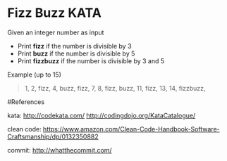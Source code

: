 # Fizz Buzz KATA


Given an integer number as input

- Print **fizz** if the number is divisible  by 3
- Print **buzz** if the number is divisible  by 5
- Print **fizzbuzz** if the number is divisible  by 3 and 5

Example (up to 15)
> 1, 2, fizz, 4, buzz, fizz, 7, 8, fizz, buzz, 11, fizz, 13, 14, fizzbuzz,



#References

kata:
http://codekata.com/
http://codingdojo.org/KataCatalogue/

clean code:
https://www.amazon.com/Clean-Code-Handbook-Software-Craftsmanship/dp/0132350882

commit:
http://whatthecommit.com/


 


